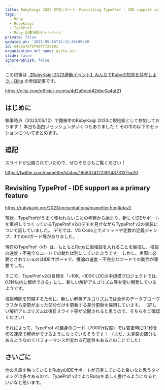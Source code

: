 ```yaml
---
title: RubyKaigi 2023 参加レポート「Revisiting TypeProf - IDE support as a primary feature」
tags:
  - Ruby
  - RubyKaigi
  - TypeProf
  - Ruby_記事投稿キャンペーン
private: false
updated_at: '2023-05-16T15:31:36+09:00'
id: e4aca79fbf4eff72a981
organization_url_name: qiita-inc
slide: false
ignorePublish: false
---
```

この記事は [【RubyKaigi 2023連動イベント】みんなでRubyの知見を共有しよう - Qiita](https://qiita.com/official-events/4d2a9eed42dbe0a4af21) の参加記事です。

https://qiita.com/official-events/4d2a9eed42dbe0a4af21

## はじめに

執筆時点（2023/05/12）で開催中のRubyKaigi 2023に現地組として参加しております！
本日も面白いセッションがいくつもありました！
その中の以下のセッションについてまとめます。

## 追記

スライドが公開されていたので、ぜひそちらもご覧ください！

https://twitter.com/mametter/status/1658324122391437313?s=20

## Revisiting TypeProf - IDE support as a primary feature

https://rubykaigi.org/2023/presentations/mametter.html#day2

現状、TypeProfがうまく使われないことの考察から始まり、新しくIDEサポートを重視してつくっているTypeProf v2のデモを見せながらTypeProf v2の実装について話していました。
デモでは、VS Code上でメソッドや定数の定義ジャンプ、ifでのnilガード等がありました。

現在のTypeProf（v1）は、もともとRubyに型推論を入れることを目指し、推論の速度・不完全なコードでの動作は別にしていたようです。
しかし、実際に必要とされているのはIDEサポートで、推論の速度・不完全なコードでの動作が重要でした。

そこで、TypeProf v2の目標を「~10K, ~100K LOCの中規模プロジェクトでは、0.1秒以内に解析できる」にし、新しい解析アルゴリズム等を使い開発しているようです。

推論時間を短縮するために、新しい解析アルゴリズムでは全体のデータフローグラフから変更があった部分だけを更新する差分更新を採用しています。
（詳しい解析アルゴリズムは後日スライド等が公開されると思うので、そちらをご確認ください）

それによって、TypeProf v2自身のコード（7000行程度）では変更時に0.1秒を切る速度で解析ができるようになっているそうです！
（まだ、未実装の部分もあるようなのでパフォーマンスが変わる可能性もあるとのことでした）

## さいごに

他の言語を触っているとRubyのIDEサポートが充実していると良いなと思うタイミングは多々あるので、TypeProf v2でよりRubyを楽しく書けるようになるといいなと思います。
